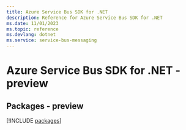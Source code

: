 ```yaml
---
title: Azure Service Bus SDK for .NET
description: Reference for Azure Service Bus SDK for .NET
ms.date: 11/01/2023
ms.topic: reference
ms.devlang: dotnet
ms.service: service-bus-messaging
---
```

# Azure Service Bus SDK for .NET - preview
## Packages - preview
[!INCLUDE [packages](service-bus-index.md)]